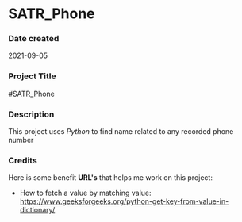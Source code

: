 # SATR_Phone
### Date created
2021-09-05

### Project Title
#SATR_Phone

### Description
This project uses _Python_ to find name related to any recorded phone number


### Credits
Here is some benefit **URL's** that helps me work on this project:

* How to fetch a value by matching value:
https://www.geeksforgeeks.org/python-get-key-from-value-in-dictionary/
